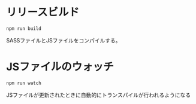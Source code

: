 # リリースビルド

`npm run build`

SASSファイルとJSファイルをコンパイルする。

# JSファイルのウォッチ

`npm run watch`

JSファイルが更新されたときに自動的にトランスパイルが行われるようになる